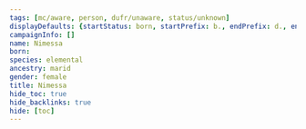 ```yaml
---
tags: [mc/aware, person, dufr/unaware, status/unknown]
displayDefaults: {startStatus: born, startPrefix: b., endPrefix: d., endStatus: died}
campaignInfo: []
name: Nimessa
born:
species: elemental
ancestry: marid
gender: female
title: Nimessa
hide_toc: true
hide_backlinks: true
hide: [toc]
---
```



